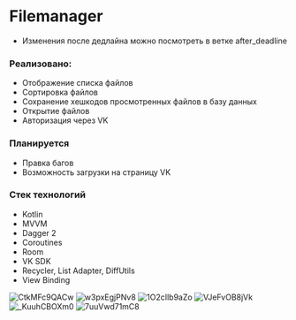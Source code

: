 # Filemanager

* Изменения после дедлайна можно посмотреть в ветке after_deadline

### Реализовано:
* Отображение списка файлов
* Сортировка файлов
* Сохранение хешкодов просмотренных файлов в базу данных
* Открытие файлов
* Авторизация через VK

### Планируется 
* Правка багов
* Возможность загрузки на страницу VK

### Стек технологий
* Kotlin
* MVVM
* Dagger 2
* Coroutines
* Room
* VK SDK
* Recycler, List Adapter, DiffUtils
* View Binding

![CtkMFc9QACw](https://github.com/zyzzois/FilemanagerApp/assets/53741925/d90d0298-e209-4171-a6bd-f65e7975bb62)
![w3pxEgjPNv8](https://github.com/zyzzois/FilemanagerApp/assets/53741925/ce0c8156-a0d5-4f30-b443-a7f261a1b60f)
![1O2cIlb9aZo](https://github.com/zyzzois/FilemanagerApp/assets/53741925/4ed17049-b539-43b0-8bf1-4ffc73c94cb9)
![VJeFvOB8jVk](https://github.com/zyzzois/FilemanagerApp/assets/53741925/709e28af-7aed-463b-a518-8dda4562d22c)
![_KuuhCBOXm0](https://github.com/zyzzois/FilemanagerApp/assets/53741925/24906f6d-8d75-4732-9ce6-ef6199013688)
![7uuVwd71mC8](https://github.com/zyzzois/FilemanagerApp/assets/53741925/fc7dfdf9-3a1f-4040-820c-ef242b9ae85e)

